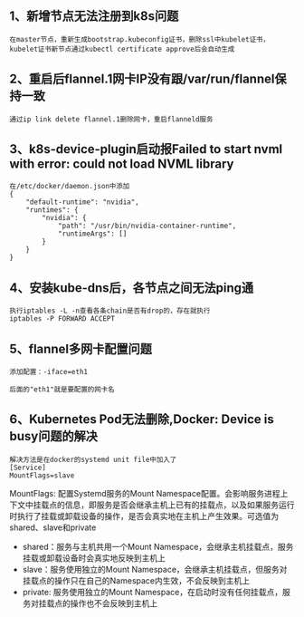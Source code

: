 ## 1、新增节点无法注册到k8s问题
```
在master节点，重新生成bootstrap.kubeconfig证书，删除ssl中kubelet证书，
kubelet证书新节点通过kubectl certificate approve后会自动生成
```

## 2、重启后flannel.1网卡IP没有跟/var/run/flannel保持一致
```
通过ip link delete flannel.1删除网卡，重启flanneld服务
```

## 3、k8s-device-plugin启动报Failed to start nvml with error: could not load NVML library
```
在/etc/docker/daemon.json中添加
{
    "default-runtime": "nvidia",
    "runtimes": {
        "nvidia": {
            "path": "/usr/bin/nvidia-container-runtime",
            "runtimeArgs": []
        }
    }
}
```
## 4、安装kube-dns后，各节点之间无法ping通
```
执行iptables -L -n查看各条chain是否有drop的，存在就执行
iptables -P FORWARD ACCEPT
```

## 5、flannel多网卡配置问题
```
添加配置：-iface=eth1

后面的"eth1"就是要配置的网卡名
```

## 6、Kubernetes Pod无法删除,Docker: Device is busy问题的解决
```
解决方法是在docker的systemd unit file中加入了
[Service]
MountFlags=slave
```
MountFlags: 配置Systemd服务的Mount Namespace配置。会影响服务进程上下文中挂载点的信息，即服务是否会继承主机上已有的挂载点，以及如果服务运行时执行了挂载或卸载设备的操作，是否会真实地在主机上产生效果。可选值为shared、slave和private
+ shared：服务与主机共用一个Mount Namespace，会继承主机挂载点，服务挂载或卸载设备时会真实地反映到主机上
+ slave：服务使用独立的Mount Namespace，会继承主机挂载点，但服务对挂载点的操作只在自己的Namespace内生效，不会反映到主机上
+ private: 服务使用独立的Mount Namespace，在启动时没有任何挂载点，服务对挂载点的操作也不会反映到主机上
